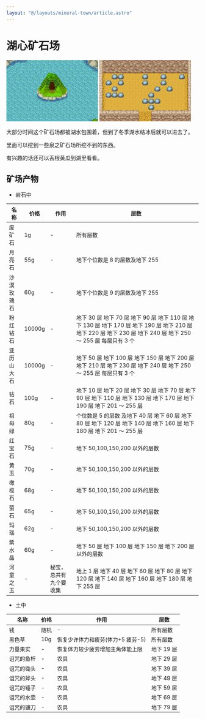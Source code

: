```yaml
---
layout: "@/layouts/mineral-town/article.astro"
---
```


# 湖心矿石场

![湖心矿石场](_湖心矿石场.png)
![泉之矿场2](_泉之矿场2.png)

大部分时间这个矿石场都被湖水包围着，但到了冬季湖水结冰后就可以进去了。

里面可以挖到一些泉之矿石场所挖不到的东西。

有兴趣的话还可以丢根黄瓜到湖里看看。

## 矿场产物

- 岩石中

| 名称       | 价格   | 作用                   | 层数                                                                                                                                                              |
| ---------- | ------ | ---------------------- | ----------------------------------------------------------------------------------------------------------------------------------------------------------------- |
| 废矿石     | 1g     | -                      | 所有层数                                                                                                                                                          |
| 月亮石     | 55g    | -                      | 地下个位数是 8 的层数及地下 255                                                                                                                                   |
| 沙漠玫瑰石 | 60g    | -                      | 地下个位数是 9 的层数及地下 255                                                                                                                                   |
| 粉红钻石   | 10000g | -                      | 地下 30 层 地下 70 层 地下 90 层 地下 110 层 地下 130 层 地下 170 层 地下 190 层 地下 210 层 地下 220 层 地下 230 层 地下 240 层 地下 250 ～ 255 层 每层只有 3 个 |
| 亚历山大石 | 10000g | -                      | 地下 50 层 地下 100 层 地下 150 层 地下 200 层 地下 210 层 地下 230 层 地下 240 层 地下 250 ～ 255 层 每层只有 3 个                                               |
| 钻石       | 100g   | -                      | 地下 10 层 地下 20 层 地下 30 层 地下 70 层 地下 90 层 地下 110 层 地下 130 层 地下 170 层 地下 190 层 地下 201 ～ 255 层                                         |
| 祖母绿     | 80g    | -                      | 个位数是 5 的层数 及地下 40 层 地下 60 层 地下 80 层 地下 120 层 地下 140 层 地下 160 层 地下 180 层 地下 201 ～ 255 层                                           |
| 红宝石     | 75g    | -                      | 地下 50,100,150,200 以外的层数                                                                                                                                    |
| 黄玉       | 70g    | -                      | 地下 50,100,150,200 以外的层数                                                                                                                                    |
| 橄榄石     | 68g    | -                      | 地下 50,100,150,200 以外的层数                                                                                                                                    |
| 萤石       | 65g    | -                      | 地下 50,100,150,200 以外的层数                                                                                                                                    |
| 玛瑙       | 62g    | -                      | 地下 50,100,150,200 以外的层数                                                                                                                                    |
| 紫水晶     | 60g    | -                      | 地下 50 层 地下 100 层 地下 150 层 地下 200 层 以外的层数                                                                                                         |
| 河童之玉   | -      | 秘宝，总共有九个要收集 | 地上 1 层 地下 40 层 地下 60 层 地下 80 层 地下 120 层 地下 140 层 地下 160 层 地下 180 层 地下 255 层                                                            |

- 土中

| 名称       | 价格 | 作用                              | 层数       |
| ---------- | ---- | --------------------------------- | ---------- |
| 钱         | 随机 | -                                 | 所有层数   |
| 黑色草     | 10g  | 恢复少许体力和疲劳(体力+5 疲劳-5) | 所有层数   |
| 力量果实   | -    | 恢复体力较少疲劳增加主角体能上限  | 地下 19 层 |
| 诅咒的鱼杆 | -    | 农具                              | 地下 29 层 |
| 诅咒的锄头 | -    | 农具                              | 地下 39 层 |
| 诅咒的斧头 | -    | 农具                              | 地下 49 层 |
| 诅咒的锤子 | -    | 农具                              | 地下 59 层 |
| 诅咒的水壶 | -    | 农具                              | 地下 69 层 |
| 诅咒的镰刀 | -    | 农具                              | 地下 79 层 |
